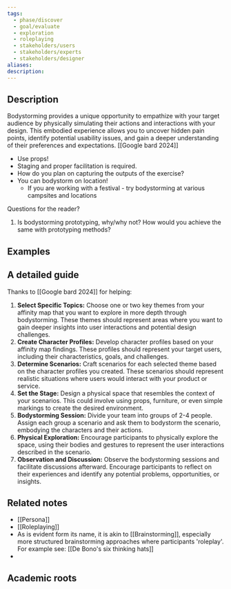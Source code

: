 ```yaml
---
tags:
  - phase/discover
  - goal/evaluate
  - exploration
  - roleplaying
  - stakeholders/users
  - stakeholders/experts
  - stakeholders/designer
aliases: 
description:
---
```


## Description
Bodystorming provides a unique opportunity to empathize with your target audience by physically simulating their actions and interactions with your design. This embodied experience allows you to uncover hidden pain points, identify potential usability issues, and gain a deeper understanding of their preferences and expectations. [[Google bard 2024]]

- Use props! 
- Staging and proper facilitation is required. 
- How do you plan on capturing the outputs of the exercise? 
- You can bodystorm on location! 
	- If you are working with a festival - try bodystorming at various campsites and locations 

Questions for the reader?
1. Is bodystorming prototyping, why/why not? How would you achieve the same with prototyping methods? 
## Examples 


## A detailed guide 
Thanks to [[Google bard 2024]] for helping:
1. **Select Specific Topics:** Choose one or two key themes from your affinity map that you want to explore in more depth through bodystorming. These themes should represent areas where you want to gain deeper insights into user interactions and potential design challenges.
2. **Create Character Profiles:** Develop character profiles based on your affinity map findings. These profiles should represent your target users, including their characteristics, goals, and challenges.
3. **Determine Scenarios:** Craft scenarios for each selected theme based on the character profiles you created. These scenarios should represent realistic situations where users would interact with your product or service.
4. **Set the Stage:** Design a physical space that resembles the context of your scenarios. This could involve using props, furniture, or even simple markings to create the desired environment.
5. **Bodystorming Session:** Divide your team into groups of 2-4 people. Assign each group a scenario and ask them to bodystorm the scenario, embodying the characters and their actions.
6. **Physical Exploration:** Encourage participants to physically explore the space, using their bodies and gestures to represent the user interactions described in the scenario.
7. **Observation and Discussion:** Observe the bodystorming sessions and facilitate discussions afterward. Encourage participants to reflect on their experiences and identify any potential problems, opportunities, or insights.

## Related notes 
- [[Persona]]
- [[Roleplaying]]
- As is evident form its name, it is akin to [[Brainstorming]], especially more structured brainstorming approaches where participants 'roleplay'. For example see: [[De Bono's six thinking hats]]
- 

## Academic roots

